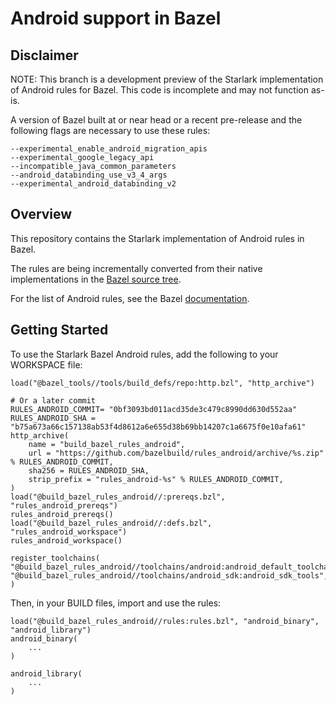 # Android support in Bazel

## Disclaimer

NOTE: This branch is a development preview of the Starlark implementation of Android rules for Bazel. This code is incomplete and may not function as-is.

A version of Bazel built at or near head or a recent pre-release and the following flags are necessary to use these rules:

```
--experimental_enable_android_migration_apis
--experimental_google_legacy_api
--incompatible_java_common_parameters
--android_databinding_use_v3_4_args
--experimental_android_databinding_v2
```

## Overview

This repository contains the Starlark implementation of Android rules in Bazel.

The rules are being incrementally converted from their native implementations
in the [Bazel source
tree](https://source.bazel.build/bazel/+/master:src/main/java/com/google/devtools/build/lib/rules/android/).

For the list of Android rules, see the Bazel [documentation](https://docs.bazel.build/versions/master/be/android.html).

## Getting Started
To use the Starlark Bazel Android rules, add the following to your WORKSPACE file:

    load("@bazel_tools//tools/build_defs/repo:http.bzl", "http_archive")

    # Or a later commit
    RULES_ANDROID_COMMIT= "0bf3093bd011acd35de3c479c8990dd630d552aa"
    RULES_ANDROID_SHA = "b75a673a66c157138ab53f4d8612a6e655d38b69bb14207c1a6675f0e10afa61"
    http_archive(
        name = "build_bazel_rules_android",
        url = "https://github.com/bazelbuild/rules_android/archive/%s.zip" % RULES_ANDROID_COMMIT,
        sha256 = RULES_ANDROID_SHA,
        strip_prefix = "rules_android-%s" % RULES_ANDROID_COMMIT,
    )
    load("@build_bazel_rules_android//:prereqs.bzl", "rules_android_prereqs")
    rules_android_prereqs()
    load("@build_bazel_rules_android//:defs.bzl", "rules_android_workspace")
    rules_android_workspace()

    register_toolchains(
    "@build_bazel_rules_android//toolchains/android:android_default_toolchain",
    "@build_bazel_rules_android//toolchains/android_sdk:android_sdk_tools",
    )

Then, in your BUILD files, import and use the rules:

    load("@build_bazel_rules_android//rules:rules.bzl", "android_binary", "android_library")
    android_binary(
        ...
    )

    android_library(
        ...
    )
